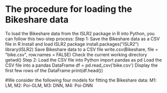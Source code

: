 # The procedure for loading the Bikeshare data 
To load the Bikeshare data from the ISLR2 package in R into Python, you can follow this two-step process:
Step 1: Save the Bikeshare data as a CSV file in R
Install and load ISLR2 package
install.packages("ISLR2")
library(ISLR2)
Save Bikeshare data to a CSV file
write.csv(Bikeshare, file = "bike.csv", row.names = FALSE)
Check the current working directory
getwd()
Step 2: Load the CSV file into Python
import pandas as pd
Load the CSV file into a pandas DataFrame
df = pd.read_csv('bike.csv')
Display the first few rows of the DataFrame
print(df.head())

#We consider the following four models for fitting the Bikeshare data:
M1: LM,
M2: Poi-GLM,
M3: DNN,
M4: Poi-DNN
